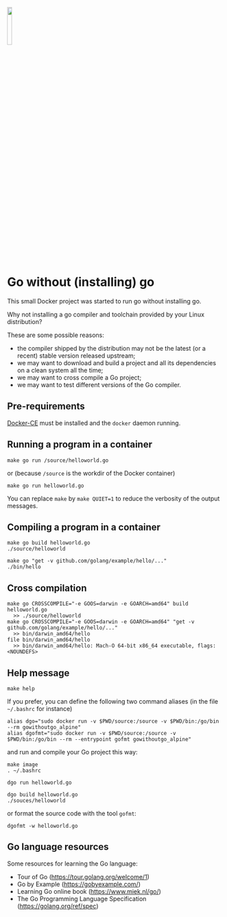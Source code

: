 <img width="15%" src="https://raw.github.com/golang-samples/gopher-vector/master/gopher.png"/>

# Go without (installing) go

This small Docker project was started to run go without installing go.

Why not installing a go compiler and toolchain provided by your Linux distribution?

These are some possible reasons:

 * the compiler shipped by the distribution may not be the latest (or a recent) stable version released upstream;
 * we may want to download and build a project and all its dependencies on a clean system all the time;
 * we may want to cross compile a Go project;
 * we may want to test different versions of the Go compiler.

## Pre-requirements

[Docker-CE][docker-ce] must be installed and the `docker` daemon running.

## Running a program in a container

    make go run /source/helloworld.go

or (because `/source` is the workdir of the Docker container)

    make go run helloworld.go

You can replace `make` by `make QUIET=1` to reduce the verbosity of the output messages.

## Compiling a program in a container

    make go build helloworld.go
    ./source/helloworld

    make go "get -v github.com/golang/example/hello/..."
    ./bin/hello

## Cross compilation

    make go CROSSCOMPILE="-e GOOS=darwin -e GOARCH=amd64" build helloworld.go
      >> ./source/helloworld
    make go CROSSCOMPILE="-e GOOS=darwin -e GOARCH=amd64" "get -v github.com/golang/example/hello/..."
      >> bin/darwin_amd64/hello
    file bin/darwin_amd64/hello
      >> bin/darwin_amd64/hello: Mach-O 64-bit x86_64 executable, flags:<NOUNDEFS>

## Help message

    make help

If you prefer, you can define the following two command aliases (in the file `~/.bashrc` for instance)

    alias dgo="sudo docker run -v $PWD/source:/source -v $PWD/bin:/go/bin --rm gowithoutgo_alpine"
    alias dgofmt="sudo docker run -v $PWD/source:/source -v $PWD/bin:/go/bin --rm --entrypoint gofmt gowithoutgo_alpine"

and run and compile your Go project this way:

    make image
    . ~/.bashrc

    dgo run helloworld.go
    
    dgo build helloworld.go
    ./souces/helloworld

or format the source code with the tool `gofmt`:

    dgofmt -w helloworld.go

[docker-ce]: https://www.docker.com/community-edition/

## Go language resources

Some resources for learning the Go language:

  * Tour of Go (https://tour.golang.org/welcome/1)
  * Go by Example (https://gobyexample.com/)
  * Learning Go online book (https://www.miek.nl/go/)
  *  The Go Programming Language Specification (https://golang.org/ref/spec)
